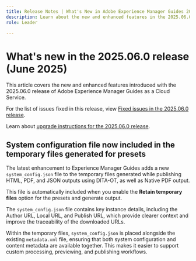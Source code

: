 ```yaml
---
title: Release Notes | What's New in Adobe Experience Manager Guides 2025.06.0 release
description: Learn about the new and enhanced features in the 2025.06.0 release of Adobe Experience Manager Guides
role: Leader

---
```

# What's new in the 2025.06.0 release (June 2025)

This article covers the new and enhanced features introduced with the 2025.06.0 release of Adobe Experience Manager Guides as a Cloud Service.

For the list of issues fixed in this release, view [Fixed issues in the 2025.06.0 release](fixed-issues-2025-06-0.md).

Learn about [upgrade instructions for the 2025.06.0  release](../release-info/upgrade-instructions-2025-06-0.md).

## System configuration file now included in the temporary files generated for presets

The latest enhancement to Experience Manager Guides adds a new `system_config.json` file to the temporary files generated while publishing HTML, PDF, and JSON outputs using DITA-OT, as well as Native PDF output.

This file is automatically included when you enable the **Retain temporary files** option for the presets and generate output.

The `system_config.json` file contains key instance details, including the Author URL, Local URL, and Publish URL, which provide clearer context and improve the traceability of the downloaded URLs.

Within the temporary files, `system_config.json` is placed alongside the existing `metadata.xml` file, ensuring that both system configuration and content metadata are available together. This makes it easier to support custom processing, previewing, and publishing workflows.



